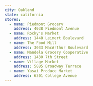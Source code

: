 ```yaml
---
city: Oakland
state: california
stores:
  - name: Piedmont Grocery
    address: 4038 Piedmont Avenue
  - name: Rocky's Market
    address: 1440 Leimert Boulevard
  - name: The Food Mill
    address: 3033 MacArthur Boulevard
  - name: Mandela Grocery Cooperative
    address: 1430 7th Street
  - name: Village Market
    address: 5885 Broadway Terrace
  - name: Yasai Produce Market
    address: 6301 College Avenue
---
```

